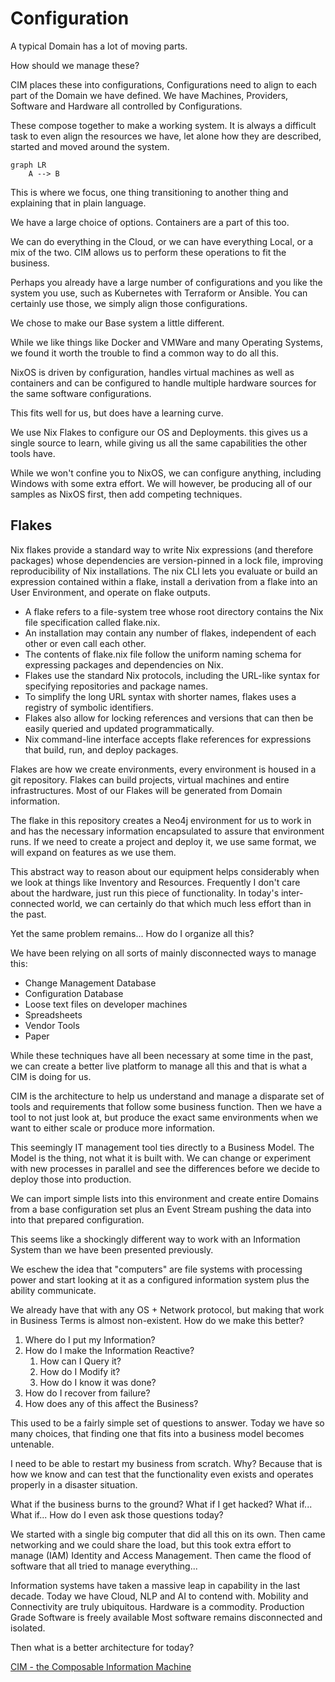 # Configuration
A typical Domain has a lot of moving parts.

How should we manage these?

CIM places these into configurations, Configurations need to align to each part of the Domain we have defined.  We have Machines, Providers, Software and Hardware all controlled by Configurations.

These compose together to make a working system. It is always a difficult task to even align the resources we have, let alone how they are described, started and moved around the system.

```mermaid
graph LR
    A --> B
```

This is where we focus, one thing transitioning to another thing and explaining that in plain language.

We have a large choice of options. Containers are a part of this too.

We can do everything in the Cloud, or we can have everything Local, or a mix of the two.
CIM allows us to perform these operations to fit the business.

Perhaps you already have a large number of configurations and you like the system you use, such as Kubernetes with Terraform or Ansible. You can certainly use those, we simply align those configurations.

We chose to make our Base system a little different.

While we like things like Docker and VMWare and many Operating Systems, we found it worth the trouble to find a common way to do all this.

NixOS is driven by configuration, handles virtual machines as well as containers and can be configured to handle multiple hardware sources for the same software configurations.

This fits well for us, but does have a learning curve.

We use Nix Flakes to configure our OS and Deployments. this gives us a single source to learn, while giving us all the same capabilities the other tools have.

While we won't confine you to NixOS, we can configure anything, including Windows with some extra effort. We will however, be producing all of our samples as NixOS first, then add competing techniques.

## Flakes
Nix flakes provide a standard way to write Nix expressions (and therefore packages) whose dependencies are version-pinned in a lock file, improving reproducibility of Nix installations. The nix CLI lets you evaluate or build an expression contained within a flake, install a derivation from a flake into an User Environment, and operate on flake outputs.

  - A flake refers to a file-system tree whose root directory contains the Nix file specification called flake.nix.
  - An installation may contain any number of flakes, independent of each other or even call each other.
  - The contents of flake.nix file follow the uniform naming schema for expressing packages and dependencies on Nix.
  - Flakes use the standard Nix protocols, including the URL-like syntax for specifying repositories and package names.
  - To simplify the long URL syntax with shorter names, flakes uses a registry of symbolic identifiers.
  - Flakes also allow for locking references and versions that can then be easily queried and updated programmatically.
  - Nix command-line interface accepts flake references for expressions that build, run, and deploy packages.

Flakes are how we create environments, every environment is housed in a git repository.  Flakes can build projects, virtual machines and entire infrastructures. Most of our Flakes will be generated from Domain information.

The flake in this repository creates a Neo4j environment for us to work in and has the necessary information encapsulated to assure that environment runs. If we need to create a project and deploy it, we use same format, we will expand on features as we use them.

This abstract way to reason about our equipment helps considerably when we look at things like Inventory and Resources. Frequently I don't care about the hardware, just run this piece of functionality. In today's inter-connected world, we can certainly do that which much less effort than in the past.

Yet the same problem remains... How do I organize all this? 

We have been relying on all sorts of mainly disconnected ways to manage this:
  - Change Management Database
  - Configuration Database
  - Loose text files on developer machines
  - Spreadsheets
  - Vendor Tools
  - Paper

While these techniques have all been necessary at some time in the past, we can create a better live platform to manage all this and that is what a CIM is doing for us.

CIM is the architecture to help us understand and manage a disparate set of tools and requirements that follow some business function. Then we have a tool to not just look at, but produce the exact same environments when we want to either scale or produce more information.

This seemingly IT management tool ties directly to a Business Model. The Model is the thing, not what it is built with. We can change or experiment with new processes in parallel and see the differences before we decide to deploy those into production.

We can import simple lists into this environment and create entire Domains from a base configuration set plus an Event Stream pushing the data into into that prepared configuration.

This seems like a shockingly different way to work with an Information System than we have been presented previously.

We eschew the idea that "computers" are file systems with processing power and start looking at it as a configured information system plus the ability communicate.

We already have that with any OS + Network protocol, but making that work in Business Terms is almost non-existent. How do we make this better?

1.  Where do I put my Information?
2.  How do I make the Information Reactive?
    1.  How can I Query it?
    2.  How do I Modify it?
    3.  How do I know it was done?
3.  How do I recover from failure?
4.  How does any of this affect the Business?

This used to be a fairly simple set of questions to answer.
Today we have so many choices, that finding one that fits into a business model becomes untenable.

I need to be able to restart my business from scratch. Why? Because that is how we know and can test that the functionality even exists and operates properly in a disaster situation.

What if the business burns to the ground?
What if I get hacked?
What if... What if...
How do I even ask those questions today?

We started with a single big computer that did all this on its own. Then came networking and we could share the load, but this took extra effort to manage (IAM) Identity and Access Management. Then came the flood of software that all tried to manage everything...

Information systems have taken a massive leap in capability in the last decade.
Today we have Cloud, NLP and AI to contend with.
Mobility and Connectivity are truly ubiquitous.
Hardware is a commodity.
Production Grade Software is freely available
Most software remains disconnected and isolated.

Then what is a better architecture for today?

[CIM - the Composable Information Machine](./cim.md)